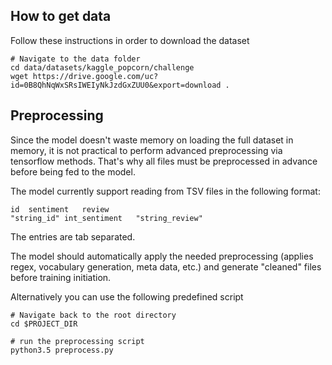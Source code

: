 ## How to get data

Follow these instructions in order to download the dataset

```
# Navigate to the data folder
cd data/datasets/kaggle_popcorn/challenge
wget https://drive.google.com/uc?id=0B8QhNqWxSRsIWEIyNkJzdGxZUU0&export=download .
```

## Preprocessing

Since the model doesn't waste memory on loading the full dataset in memory, it is not practical to perform advanced preprocessing via tensorflow methods. That's why all files must be preprocessed in advance before being fed to the model. 

The model currently support reading from TSV files in the following format:
```
id  sentiment   review
"string_id" int_sentiment   "string_review"
```
The entries are tab separated.

The model should automatically apply the needed preprocessing (applies regex, vocabulary generation, meta data, etc.) and generate "cleaned" files before training initiation.

Alternatively you can use the following predefined script

```
# Navigate back to the root directory
cd $PROJECT_DIR

# run the preprocessing script
python3.5 preprocess.py
```


